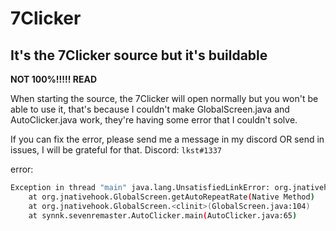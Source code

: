 # 7Clicker
## It's the 7Clicker source but it's buildable
**NOT 100%!!!!! READ**

When starting the source, the 7Clicker will open normally but you won't be able to use it, that's because I couldn't make GlobalScreen.java and AutoClicker.java work, they're having some error that I couldn't solve.

If you can fix the error, please send me a message in my discord OR send in issues, I will be grateful for that.
Discord: `lkst#1337`

error:
```bash
Exception in thread "main" java.lang.UnsatisfiedLinkError: org.jnativehook.GlobalScreen.getAutoRepeatRate()Ljava/lang/Integer;
	at org.jnativehook.GlobalScreen.getAutoRepeatRate(Native Method)
	at org.jnativehook.GlobalScreen.<clinit>(GlobalScreen.java:104)
	at synnk.sevenremaster.AutoClicker.main(AutoClicker.java:65)
```
